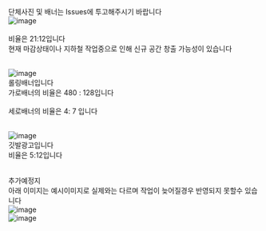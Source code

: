 

단체사진 및 배너는 Issues에 투고해주시기 바랍니다
<BR>
![image](https://github.com/user-attachments/assets/0457faa9-8316-4443-8063-cd10dd3cd4f4)
<BR>
<BR>비율은 21:12입니다
<BR>현재 마감상태이나 지하철 작업중으로 인해 신규 공간 창출 가능성이 있습니다



<BR>![image](https://github.com/user-attachments/assets/e859a115-be5b-40ec-9b0a-88e8fdddf4f4)
<BR>롤링배너입니다
<BR>가로배너의 비율은 480 : 128입니다
<BR>
<BR>세로배너의 비율은 4: 7 입니다


<BR>![image](https://github.com/user-attachments/assets/14a790c5-d598-4d89-a1d6-98a0c1063b21)
<BR>깃발광고입니다
<BR>비율은 5:12입니다


<BR>추가예정지
<BR>아래 이미지는 예시이미지로 실제와는 다르며 작업이 늦어질경우 반영되지 못할수 있습니다
<BR>![image](https://github.com/user-attachments/assets/c468baa6-74e2-4a8d-b256-46321c1dff2f)
<BR>![image](https://github.com/user-attachments/assets/63dd3d1e-5025-4361-991c-fcb8e2211ce1)
